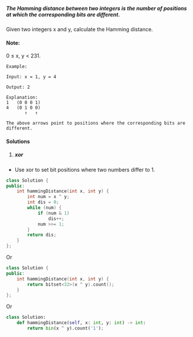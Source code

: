 ##### The Hamming distance between two integers is the number of positions at which the corresponding bits are different.

Given two integers x and y, calculate the Hamming distance.

#### Note:
0 ≤ x, y < 231.

```
Example:

Input: x = 1, y = 4

Output: 2

Explanation:
1   (0 0 0 1)
4   (0 1 0 0)
       ↑   ↑

The above arrows point to positions where the corresponding bits are different.
```

#### Solutions

1. ##### xor

- Use xor to set bit positions where two numbers differ to 1.

```cpp
class Solution {
public:
    int hammingDistance(int x, int y) {
        int num = x ^ y;
        int dis = 0;
        while (num) {
            if (num & 1)
                dis++;
            num >>= 1;
        }
        return dis;
    }
};
```

Or

```cpp
class Solution {
public:
    int hammingDistance(int x, int y) {
        return bitset<32>(x ^ y).count();
    }
};
```

Or

```python
class Solution:
    def hammingDistance(self, x: int, y: int) -> int:
        return bin(x ^ y).count('1');
```